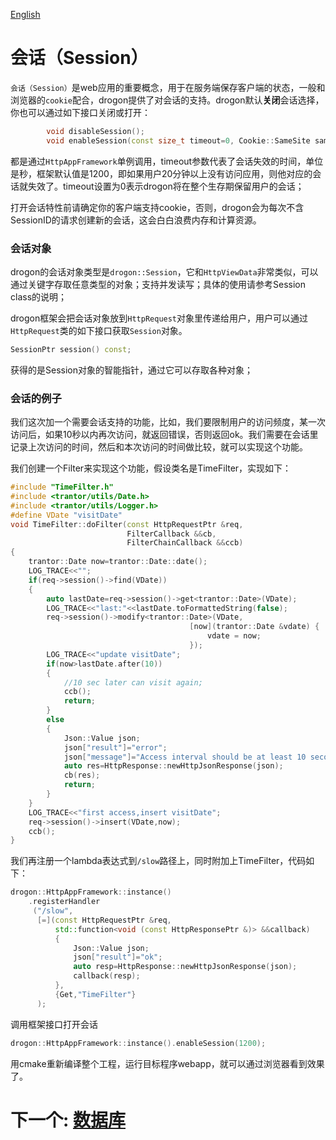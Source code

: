 [English](/ENG/ENG-07-Session)

# 会话（Session）

`会话（Session）`是web应用的重要概念，用于在服务端保存客户端的状态，一般和浏览器的`cookie`配合，drogon提供了对会话的支持。drogon默认**关闭**会话选择，你也可以通过如下接口关闭或打开：

```c++
        void disableSession();
        void enableSession(const size_t timeout=0, Cookie::SameSite sameSite=Cooie::SameSite::kNull);
```

都是通过`HttpAppFramework`单例调用，timeout参数代表了会话失效的时间，单位是秒，框架默认值是1200，即如果用户20分钟以上没有访问应用，则他对应的会话就失效了。timeout设置为0表示drogon将在整个生存期保留用户的会话；

打开会话特性前请确定你的客户端支持cookie，否则，drogon会为每次不含SessionID的请求创建新的会话，这会白白浪费内存和计算资源。

### 会话对象

drogon的会话对象类型是`drogon::Session`，它和`HttpViewData`非常类似，可以通过关键字存取任意类型的对象；支持并发读写；具体的使用请参考Session class的说明；

drogon框架会把会话对象放到`HttpRequest`对象里传递给用户，用户可以通过`HttpRequest`类的如下接口获取`Session`对象。

```c++
SessionPtr session() const;
```

获得的是Session对象的智能指针，通过它可以存取各种对象；

### 会话的例子

我们这次加一个需要会话支持的功能，比如，我们要限制用户的访问频度，某一次访问后，如果10秒以内再次访问，就返回错误，否则返回ok。我们需要在会话里记录上次访问的时间，然后和本次访问的时间做比较，就可以实现这个功能。

我们创建一个Filter来实现这个功能，假设类名是TimeFilter，实现如下：

```c++
#include "TimeFilter.h"
#include <trantor/utils/Date.h>
#include <trantor/utils/Logger.h>
#define VDate "visitDate"
void TimeFilter::doFilter(const HttpRequestPtr &req,
                          FilterCallback &&cb,
                          FilterChainCallback &&ccb)
{
    trantor::Date now=trantor::Date::date();
    LOG_TRACE<<"";
    if(req->session()->find(VDate))
    {
        auto lastDate=req->session()->get<trantor::Date>(VDate);
        LOG_TRACE<<"last:"<<lastDate.toFormattedString(false);
        req->session()->modify<trantor::Date>(VDate,
                                        [now](trantor::Date &vdate) {
                                            vdate = now;
                                        });
        LOG_TRACE<<"update visitDate";
        if(now>lastDate.after(10))
        {
            //10 sec later can visit again;
            ccb();
            return;
        }
        else
        {
            Json::Value json;
            json["result"]="error";
            json["message"]="Access interval should be at least 10 seconds";
            auto res=HttpResponse::newHttpJsonResponse(json);
            cb(res);
            return;
        }
    }
    LOG_TRACE<<"first access,insert visitDate";
    req->session()->insert(VDate,now);
    ccb();
}
```

我们再注册一个lambda表达式到`/slow`路径上，同时附加上TimeFilter，代码如下：

```c++
drogon::HttpAppFramework::instance()
    .registerHandler
     ("/slow",
      [=](const HttpRequestPtr &req,
          std::function<void (const HttpResponsePtr &)> &&callback)
          {
              Json::Value json;
              json["result"]="ok";
              auto resp=HttpResponse::newHttpJsonResponse(json);
              callback(resp);
          },
          {Get,"TimeFilter"}
      );
```

调用框架接口打开会话

```c++
drogon::HttpAppFramework::instance().enableSession(1200);
```

用cmake重新编译整个工程，运行目标程序webapp，就可以通过浏览器看到效果了。

# 下一个: [数据库](/CHN/CHN-08-0-数据库-概述)
